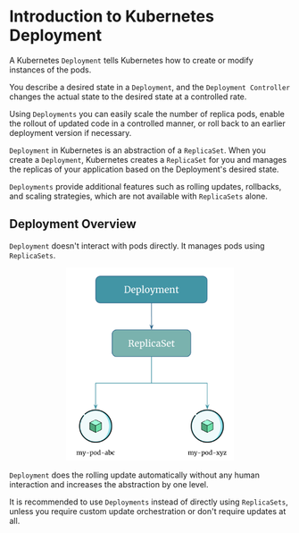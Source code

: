 # Introduction to Kubernetes Deployment

A Kubernetes `Deployment` tells Kubernetes how to create or modify instances of the pods.

You describe a desired state in a `Deployment`, and the `Deployment Controller` changes the actual state to the desired state at a controlled rate.

Using `Deployments` you can easily scale the number of replica pods, enable the rollout of updated code in a controlled manner, or roll back to an earlier deployment version if necessary.

`Deployment` in Kubernetes is an abstraction of a `ReplicaSet`. When you create a `Deployment`, Kubernetes creates a `ReplicaSet` for you and manages the replicas of your application based on the Deployment's desired state.

`Deployments` provide additional features such as rolling updates, rollbacks, and scaling strategies, which are not available with `ReplicaSets` alone.


## Deployment Overview

`Deployment` doesn't interact with pods directly. It manages pods using `ReplicaSets`.

<p align="center">
    <img src="../../../..//assets/eks-course-images/deployment/kubernetes-deployment.png" alt="Deployment Overview" width="300" />
</p>

`Deployment` does the rolling update automatically without any human interaction and increases the abstraction by one level.

It is recommended to use `Deployments` instead of directly using `ReplicaSets`, unless you require custom update orchestration or don't require updates at all.